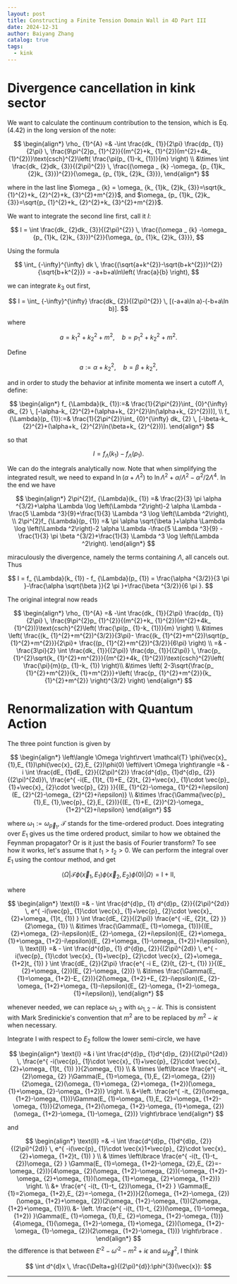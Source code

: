 ```yaml
---
layout: post
title: Constructing a Finite Tension Domain Wall in 4D Part III
date: 2024-12-31
author: Baiyang Zhang
catalog: true
tags:
  - kink
---
```


# Divergence cancellation in kink sector

We want to calculate the continuum contribution to the tension, which is Eq. (4.42) in the long version of the note:


$$
\begin{align*}
\rho_ {1}^{A} =& -\int \frac{dk_ {1}}{2\pi} \frac{dp_ {1}}{2\pi} \,  \frac{9\pi^{2}p_ {1}^{2}}{(m^{2}+k_ {1}^{2})(m^{2}+4k_ {1}^{2})}\text{csch}^{2}\left( \frac{\pi(p_ {1}-k_ {1})}{m} \right) \\
&\times \int \frac{dk_ {2}dk_ {3}}{(2\pi)^{2}} \,  \frac{(\omega _ {k} -\omega_ {p_ {1}k_ {2}k_ {3}})^{2}}{\omega_ {p_ {1}k_ {2}k_ {3}}},
\end{align*}
$$

where in the last line $\omega _ {k} = \omega_ {k_ {1}k_ {2}k_ {3}}=\sqrt{k_ {1}^{2}+k_ {2}^{2}+k_ {3}^{2}+m^{2}}$, and $\omega_ {p_ {1}k_ {2}k_ {3}}=\sqrt{p_ {1}^{2}+k_ {2}^{2}+k_ {3}^{2}+m^{2}}$. 

We want to integrate the second line first, call it $I$:

$$
I = \int \frac{dk_ {2}dk_ {3}}{(2\pi)^{2}} \,  \frac{(\omega _ {k} -\omega_ {p_ {1}k_ {2}k_ {3}})^{2}}{\omega_ {p_ {1}k_ {2}k_ {3}}},
$$

Using the formula 

$$
\int_ {-\infty}^{\infty} dk \,  \frac{(\sqrt{a+k^{2}}-\sqrt{b+k^{2}})^{2}}{\sqrt{b+k^{2}}} = -a+b+a\ln\left( \frac{a}{b} \right),
$$

we can integrate $k_ {3}$ out first,

$$
I = \int_ {-\infty}^{\infty} \frac{dk_ {2}}{(2\pi)^{2}} \, [(-a+a\ln a)-(-b+a\ln b)]. 
$$

where 

$$
a = k_ {1}^{2}+k_ {2}^{2}+m^{2}, \quad  b = p_ {1}^{2}+k_ {2}^{2}+m^{2}.
$$

Define 

$$
a := \alpha+k_ {2}^{2}, \quad  b = \beta+k_ {2}^{2},
$$

and in order to study the behavior at infinite momenta we insert a cutoff $\Lambda$, define:

$$
\begin{align*}
f_ {\Lambda}(k_ {1}):=& \frac{1}{2\pi^{2}}\int_ {0}^{\infty} dk_ {2} \, [-\alpha-k_ {2}^{2}+(\alpha+k_ {2}^{2}\ln(\alpha+k_ {2}^{2}))], \\
f_ {\Lambda}(p_ {1}):=& \frac{1}{2\pi^{2}}\int_ {0}^{\infty} dk_ {2} \, [-\beta-k_ {2}^{2}+(\alpha+k_ {2}^{2}\ln(\beta+k_ {2}^{2}))].
\end{align*}
$$

so that 

$$
I = f_ {\Lambda}(k_ {1}) - f_ {\Lambda}(p_ {1}).
$$

We can do the integrals analytically now. Note that when simplifying the integrated result, we need to expand $\ln(\alpha+\Lambda^{2})$ to $\ln \Lambda^{2}+\alpha / \Lambda^{2}-\alpha^{2} / 2\Lambda^{4}$. In the end we have

$$
\begin{align*}
2\pi^{2}f_ {\Lambda}(k_ {1}) =& \frac{2}{3} \pi  \alpha ^{3/2}+\alpha  \Lambda  \log \left(\Lambda ^2\right)-2 \alpha  \Lambda -\frac{5 \Lambda ^3}{9}+\frac{1}{3} \Lambda ^3 \log \left(\Lambda ^2\right), \\
2\pi^{2}f_ {\Lambda}(p_ {1}) =& \pi  \alpha  \sqrt{\beta }+\alpha  \Lambda  \log \left(\Lambda ^2\right)-2 \alpha  \Lambda -\frac{5 \Lambda ^3}{9} -\frac{1}{3} \pi  \beta ^{3/2}+\frac{1}{3} \Lambda ^3 \log \left(\Lambda ^2\right).
\end{align*}
$$

miraculously the divergence, namely the terms containing $\Lambda$, all cancels out. Thus

$$
I = f_ {\Lambda}(k_ {1}) - f_ {\Lambda}(p_ {1}) = \frac{\alpha ^{3/2}}{3 \pi }-\frac{\alpha  \sqrt{\beta }}{2 \pi }+\frac{\beta ^{3/2}}{6 \pi }.
$$

The original integral now reads

$$
\begin{align*}
\rho_ {1}^{A} =& -\int \frac{dk_ {1}}{2\pi} \frac{dp_ {1}}{2\pi} \,  \frac{9\pi^{2}p_ {1}^{2}}{(m^{2}+k_ {1}^{2})(m^{2}+4k_ {1}^{2})}\text{csch}^{2}\left( \frac{\pi(p_ {1}-k_ {1})}{m} \right) \\
&\times \left( \frac{(k_ {1}^{2}+m^{2})^{3/2}}{3\pi}- \frac{(k_ {1}^{2}+m^{2})\sqrt{p_ {1}^{2}+m^{2}}}{2\pi}+ \frac{(p_ {1}^{2}+m^{2})^{3/2}}{6\pi} \right) \\
=& - \frac{3\pi}{2} \int \frac{dk_ {1}}{(2\pi)} \frac{dp_ {1}}{(2\pi)} \,  \frac{p_ {1}^{2}\sqrt{k_ {1}^{2}+m^{2}}}{(m^{2}+4k_ {1}^{2})}\text{csch}^{2}\left( \frac{\pi}{m}(p_ {1}-k_ {1}) \right)\\
&\times \left( 2-3\sqrt{\frac{p_ {1}^{2}+m^{2}}{k_ {1}+m^{2}}}+\left( \frac{p_ {1}^{2}+m^{2}}{k_ {1}^{2}+m^{2}} \right)^{3/2} \right)
\end{align*}
$$


# Renormalization with Quantum Action

The three point function is given by 

$$
\begin{align*}
\left\langle \Omega \right\rvert \mathcal{T} \phi(\vec{x}_ {1},E_ {1})\phi(\vec{x}_ {2},E_ {2})\phi(0) \left\lvert \Omega \right\rangle =& -i \int \frac{dE_ {1}dE_ {2}}{(2\pi)^{2}}  \frac{d^{d}p_ {1}d^{d}p_ {2}}{(2\pi)^{2d}}\,  \frac{e^{ -i(E_ {1}t_ {1}+E_ {2}t_ {2}+\vec{x}_ {1}\cdot \vec{p}_ {1}+\vec{x}_ {2}\cdot \vec{p}_ {2}) }}{(E_ {1}^{2}-\omega_ {1}^{2}+i\epsilon)(E_ {2}^{2}-\omega_ {2}^{2}+i\epsilon)} \\
&\times \frac{\Gamma(\vec{p}_ {1},E_ {1},\vec{p}_ {2},E_ {2})}{(E_ {1}+E_ {2})^{2}-\omega_ {1+2}^{2}+i\epsilon}
\end{align*}
$$

where $\omega_ {1}:=\omega_ {\vec{p}_ {1}}$, $\mathcal{T}$ stands for the time-ordered product. Does integrating over $E_ {1}$ gives us the time ordered product, similar to how we obtained the Feynman propagator? Or is it just the basis of Fourier transform? To see how it works, let's assume that $t_ {1}>t_ {2}>0$. We can perform the integral over $E_ {1}$ using the contour method, and get 

$$
\left\langle \Omega \right\rvert \mathcal{T} \phi(\vec{x}_ {1},E_ {1})\phi(\vec{x}_ {2},E_ {2})\phi(0) \left\lvert \Omega \right\rangle = \text{I}+\text{II},
$$

where 

$$
\begin{align*}
\text{I} =& - \int \frac{d^{d}p_ {1} d^{d}p_ {2}}{(2\pi)^{2d}} \,  e^{ -i(\vec{p}_ {1}\cdot \vec{x}_ {1}+\vec{p}_ {2}\cdot \vec{x}_ {2}+\omega_ {1}t_ {1}) } \int \frac{dE_ {2}}{(2\pi)}  \frac{e^{ -iE_ {2}t_ {2} }}{2\omega_ {1}} \\
&\times  \frac{\Gamma(E_ {1}=\omega_ {1})}{(E_ {2}+\omega_ {2}-i\epsilon)(E_ {2}-\omega_ {2}+i\epsilon)(E_ {2}+\omega_ {1}+\omega_ {1+2}-i\epsilon)(E_ {2}+\omega_ {1}-\omega_ {1+2})+i\epsilon}, \\
\text{II} =& - \int \frac{d^{d}p_ {1} d^{d}p_ {2}}{(2\pi)^{2d}} \,  e^{ -i(\vec{p}_ {1}\cdot \vec{x}_ {1}+\vec{p}_ {2}\cdot \vec{x}_ {2}+\omega_ {1+2}t_ {1}) } \int \frac{dE_ {2}}{2\pi} \frac{e^{ -i E_ {2}(t_ {2}-t_ {1}) }}{(E_ {2}+\omega_ {2})(E_ {2}-\omega_ {2})} \\
&\times  \frac{\Gamma(E_ {1}=\omega_ {1+2}-E_ {2})}{2(\omega_ {1+2}+E_ {2}-i\epsilon)(E_ {2}-\omega_ {1+2}+\omega_ {1}-i\epsilon)(E_ {2}-\omega_ {1+2}-\omega_ {1}+i\epsilon)}, 
\end{align*}
$$

whenever needed, we can replace $\omega_ {1,2}$ with $\omega_ {1,2}-i\epsilon$. This is consistent with Mark Sredinickie's convention that $m^{2}$ are to be replaced by $m^{2}-i\epsilon$ when necessary. 

Integrate $\text{I}$ with respect to $E_ {2}$ follow the lower semi-circle, we have 

$$
\begin{align*}
\text{I} =& i \int \frac{d^{d}p_ {1}d^{d}p_ {2}}{(2\pi)^{2d}} \,  \frac{e^{ -i(\vec{p}_ {1}\cdot \vec{x}_ {1}+\vec{p}_ {2}\cdot \vec{x}_ {2}+\omega_ {1}t_ {1}) }}{2\omega_ {1}} \\
& \times \left\lbrace  \frac{e^{ -it_ {2}\omega_ {2} }\Gamma(E_ {1}=\omega_ {1},E_ {2}=\omega_ {2})}{2\omega_ {2}(\omega_ {1}+\omega_ {2}+\omega_ {1+2})(\omega_ {1}+\omega_ {2}-\omega_ {1+2})}  \right. \\
&+\left. \frac{e^{ -it_ {2}(\omega_ {1+2}-\omega_ {1})}\Gamma(E_ {1}=\omega_ {1},E_ {2}=\omega_ {1+2}-\omega_ {1})}{2\omega_ {1+2}(\omega_ {1+2}-\omega_ {1}+\omega_ {2})(\omega_ {1+2}-\omega_ {1}-\omega_ {2})} \right\rbrace 
\end{align*}
$$

and 

$$
\begin{align*}
\text{II} =& -i \int \frac{d^{d}p_ {1}d^{d}p_ {2}}{(2\pi)^{2d}} \,  e^{ -i(\vec{p}_ {1}\cdot \vec{x}1+\vec{p}_ {2}\cdot \vec{x}_ {2}+\omega_ {1+2}t_ {1}) } \\
& \times  \left\lbrace \frac{e^{ -i(t_ {1}-t_ {2})\omega_ {2} } \Gamma(E_ {1}=\omega_ {1+2}-\omega_ {2},E_ {2}=-\omega_ {2})}{4\omega_ {2}(\omega_ {1+2}-\omega_ {2})(-\omega_ {1+2}-\omega_ {2}+\omega_ {1})(\omega_ {1}+\omega_ {2}+\omega_ {1+2})} \right.  \\
&+ \frac{e^{ -i(t_ {1}-t_ {2})\omega_ {1+2} } \Gamma(E_ {1}=2\omega_ {1+2},E_ {2}=-\omega_ {1+2})}{2(\omega_ {1+2}-\omega_ {2})(\omega_ {1+2}+\omega_ {2})(2\omega_ {1+2}-\omega_ {1})(2\omega_ {1+2}+\omega_ {1})}\\
&- \left. \frac{e^{ -i(t_ {1}-t_ {2})(\omega_ {1}-\omega_ {1+2}) }\Gamma(E_ {1}=\omega_ {1},E_ {2}=\omega_ {1+2}-\omega_ {1})}{4\omega_ {1}(\omega_ {1+2}-\omega_ {1}+\omega_ {2})(\omega_ {1+2}-\omega_ {1}-\omega_ {2})(2\omega_ {1+2}-\omega_ {1})} \right\rbrace .
\end{align*}
$$
the difference is that between $E'^{2}-\omega'^{2}-m^{2}+i\epsilon$ and $\omega_ {\vec{p}}^{2}$, I think

$$
\int d^{d}x \,  \frac{\Delta+g}{(2\pi)^{d}}:\phi^{3}(\vec{x}):
$$
- - -

